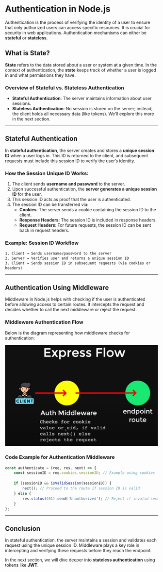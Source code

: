 # Authentication in Node.js

Authentication is the process of verifying the identity of a user to ensure that only authorized users can access specific resources. It is crucial for security in web applications. Authentication mechanisms can either be **stateful** or **stateless**.

## What is State?

**State** refers to the data stored about a user or system at a given time. In the context of authentication, the **state** keeps track of whether a user is logged in and what permissions they have. 

### Overview of Stateful vs. Stateless Authentication
- **Stateful Authentication**: The server maintains information about user sessions.
- **Stateless Authentication**: No session is stored on the server; instead, the client holds all necessary data (like tokens). We'll explore this more in the next section.

---

## Stateful Authentication

In **stateful authentication**, the server creates and stores a **unique session ID** when a user logs in. This ID is returned to the client, and subsequent requests must include this session ID to verify the user’s identity.

### How the Session Unique ID Works:
1. The client sends **username and password** to the server.
2. Upon successful authentication, the **server generates a unique session ID** for the user.
3. This session ID acts as proof that the user is authenticated.
4. The session ID can be transferred via:
   - **Cookies**: The server sends a cookie containing the session ID to the client.
   - **Response Headers**: The session ID is included in response headers.
   - **Request Headers**: For future requests, the session ID can be sent back in request headers.

### Example: Session ID Workflow
```plaintext
1. Client → Sends username/password to the server
2. Server → Verifies user and returns a unique session ID
3. Client → Sends session ID in subsequent requests (via cookies or headers)
```

---

## Authentication Using Middleware

Middleware in Node.js helps with checking if the user is authenticated before allowing access to certain routes. It intercepts the request and decides whether to call the next middleware or reject the request.

### Middleware Authentication Flow

Below is the diagram representing how middleware checks for authentication:

![expressFlow](../assets/expressFlow.png)

### Code Example for Authentication Middleware

```javascript
const authenticate = (req, res, next) => {
    const sessionID = req.cookies.sessionID; // Example using cookies

    if (sessionID && isValidSession(sessionID)) {
        next(); // Proceed to the route if session ID is valid
    } else {
        res.status(401).send('Unauthorized'); // Reject if invalid session
    }
};
```

---

## Conclusion

In stateful authentication, the server maintains a session and validates each request using the unique session ID. Middleware plays a key role in intercepting and verifying these requests before they reach the endpoint.

In the next section, we will dive deeper into **stateless authentication** using tokens like **JWT**.
